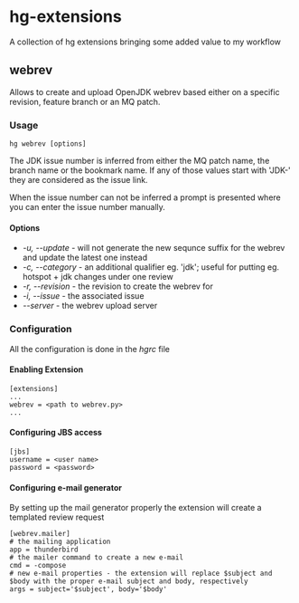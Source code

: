 hg-extensions
=============

A collection of hg extensions bringing some added value to my workflow

## webrev
Allows to create and upload OpenJDK webrev based either on a specific revision, feature branch or an MQ patch.

### Usage
`hg webrev [options]`

The JDK issue number is inferred from either the MQ patch name, the branch name or the bookmark name. If any of those values start with 'JDK-' they are considered as the issue link.

When the issue number can not be inferred a prompt is presented where you can enter the issue number manually.

#### Options
* *-u, --update* - will not generate the new sequnce suffix for the webrev and update the latest one instead
* *-c, --category* - an additional qualifier eg. 'jdk'; useful for putting eg. hotspot + jdk changes under one review
* *-r, --revision* - the revision to create the webrev for
* *-i, --issue* - the associated issue
* *--server* - the webrev upload server
 
### Configuration
All the configuration is done in the _hgrc_ file

#### Enabling Extension
```
[extensions]
...
webrev = <path to webrev.py>
...
```

#### Configuring JBS access
```
[jbs]
username = <user name>
password = <password>
```

#### Configuring e-mail generator

By setting up the mail generator properly the extension will create a templated review request

```
[webrev.mailer]
# the mailing application
app = thunderbird
# the mailer command to create a new e-mail
cmd = -compose
# new e-mail properties - the extension will replace $subject and $body with the proper e-mail subject and body, respectively
args = subject='$subject', body='$body'
```
